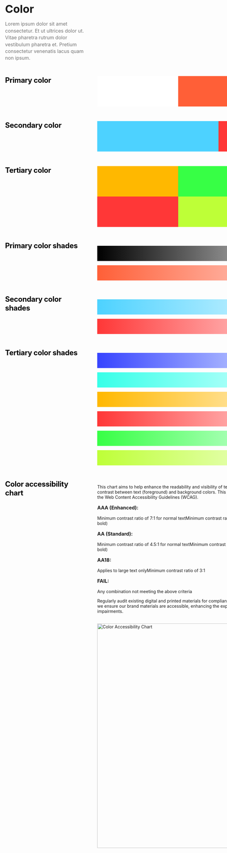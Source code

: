 <div style="max-width: 1200px; margin: 0 auto; padding: 0;"><h1 style="font-size: 2.25rem; font-weight: bold; margin-bottom: 1rem;"><strong>Color</strong></h1><p style="margin: 1rem 15rem 1rem 0; color: #757575; font-size: 16px; font-style: normal; font-weight: 400; line-height: 140%;">Lorem ipsum dolor sit amet consectetur. Et ut ultrices dolor ut. Vitae pharetra rutrum dolor vestibulum pharetra et. Pretium consectetur venenatis lacus quam non ipsum.</p><div style="display: grid; grid-template-columns: 240px 1fr; gap: 24px 64px; margin-top: 3rem;"><div><h2 style="color: #000; margin: 0; font-size: 24px; font-weight: 500; line-height: 120%; letter-spacing: -0.48px;"><strong>Primary color</strong></h2></div><div style="max-width: 800px;"><div style="display: flex; margin-bottom: 1.5rem;"><div style="flex: 1; height: 100px; background: #FFFFFF;"><p></p></div><div style="flex: 1; height: 100px; background: #FF5F37;"><p></p></div><div style="flex: 1; height: 100px; background: #000000;"><p></p></div></div></div><div><h2 style="color: #000; margin: 0; font-size: 24px; font-weight: 500; line-height: 120%; letter-spacing: -0.48px;"><strong>Secondary color</strong></h2></div><div style="max-width: 800px;"><div style="display: flex; margin-bottom: 1.5rem;"><div style="flex: 1; height: 100px; background: #4DD2FF;"><p></p></div><div style="flex: 1; height: 100px; background: #FF3737;"><p></p></div></div></div><div><h2 style="color: #000; margin: 0; font-size: 24px; font-weight: 500; line-height: 120%; letter-spacing: -0.48px;"><strong>Tertiary color</strong></h2></div><div style="max-width: 800px;"><div style="display: grid; grid-template-columns: repeat(3, 1fr); gap: 0; margin-bottom: 1.5rem;"><div style="height: 100px; background: #FFB800;"><p></p></div><div style="height: 100px; background: #37FF45;"><p></p></div><div style="height: 100px; background: #3744FF;"><p></p></div><div style="height: 100px; background: #FF3737;"><p></p></div><div style="height: 100px; background: #BEFF37;"><p></p></div><div style="height: 100px; background: #37FFE8;"><p></p></div></div></div><div><h2 style="color: #000; margin: 0; font-size: 24px; font-weight: 500; line-height: 120%; letter-spacing: -0.48px;"><strong>Primary color shades</strong></h2></div><div style="max-width: 800px;"><div style="margin-bottom: 1.5rem;"><div style="height: 50px; background: linear-gradient(to right, #000000, #333333, #666666, #999999, #CCCCCC, #FFFFFF);"><p></p></div><div style="height: 50px; background: linear-gradient(to right, #FF5F37, #FF7B5B, #FF977F, #FFB3A3, #FFCFC7, #FFEBEB);"><p></p></div></div></div><div><h2 style="color: #000; margin: 0; font-size: 24px; font-weight: 500; line-height: 120%; letter-spacing: -0.48px;"><strong>Secondary color shades</strong></h2></div><div style="max-width: 800px;"><div style="margin-bottom: 1.5rem;"><div style="height: 50px; background: linear-gradient(to right, #4DD2FF, #70DBFF, #93E4FF, #B6EDFF, #D9F6FF, #FCFEFF);"><p></p></div><div style="height: 50px; background: linear-gradient(to right, #FF3737, #FF5F5F, #FF8787, #FFAFAF, #FFD7D7, #FFFFFF);"><p></p></div></div></div><div><h2 style="color: #000; margin: 0; font-size: 24px; font-weight: 500; line-height: 120%; letter-spacing: -0.48px;"><strong>Tertiary color shades</strong></h2></div><div style="max-width: 800px;"><div style="margin-bottom: 1.5rem;"><div style="height: 50px; background: linear-gradient(to right, #3744FF, #5F6CFF, #8794FF, #AFBCFF, #D7E4FF, #FFFFFF);"><p></p></div><div style="height: 50px; background: linear-gradient(to right, #37FFE8, #5FFFEE, #87FFF4, #AFFFF9, #D7FFFD, #FFFFFF);"><p></p></div><div style="height: 50px; background: linear-gradient(to right, #FFB800, #FFC633, #FFD466, #FFE299, #FFF1CC, #FFFFFF);"><p></p></div><div style="height: 50px; background: linear-gradient(to right, #FF3737, #FF5F5F, #FF8787, #FFAFAF, #FFD7D7, #FFFFFF);"><p></p></div><div style="height: 50px; background: linear-gradient(to right, #37FF45, #5FFF6C, #87FF94, #AFFFBC, #D7FFE4, #FFFFFF);"><p></p></div><div style="height: 50px; background: linear-gradient(to right, #BEFF37, #CBFF5F, #D8FF87, #E5FFAF, #F2FFD7, #FFFFFF);"><p></p></div></div></div><div><h2 style="color: #000; margin: 0; font-size: 24px; font-weight: 500; line-height: 120%; letter-spacing: -0.48px;"><strong>Color accessibility chart</strong></h2></div><div style="max-width: 800px;"><p style="margin-bottom: 1rem;">This chart aims to help enhance the readability and visibility of text by our branding elements by ensuring sufficient contrast between text (foreground) and background colors. This adherence is crucial for accessibility and to comply with the Web Content Accessibility Guidelines (WCAG).</p><h3 style="font-size: 1rem; font-weight: 600; margin: 1rem 0;"><strong>AAA (Enhanced):</strong></h3><p>Minimum contrast ratio of 7:1 for normal textMinimum contrast ratio of 4.5:1 for large text (18pt and larger, or 14pt and bold)</p><h3 style="font-size: 1rem; font-weight: 600; margin: 1rem 0;"><strong>AA (Standard):</strong></h3><p>Minimum contrast ratio of 4.5:1 for normal textMinimum contrast ratio of 3:1 for large text (18pt and larger, or 14pt and bold)</p><h3 style="font-size: 1rem; font-weight: 600; margin: 1rem 0;"><strong>AA18:</strong></h3><p>Applies to large text onlyMinimum contrast ratio of 3:1</p><h3 style="font-size: 1rem; font-weight: 600; margin: 1rem 0;"><strong>FAIL:</strong></h3><p>Any combination not meeting the above criteria</p><p style="margin-bottom: 2rem;">Regularly audit existing digital and printed materials for compliance with these guidelines. By following these guidelines, we ensure our brand materials are accessible, enhancing the experience for all users, including those with visual impairments.</p><p><img src="/images/color-accessibility-chart.png" alt="Color Accessibility Chart" style="width: 959px; height: 738px; margin-bottom: 1.5rem;"></p></div></div></div>